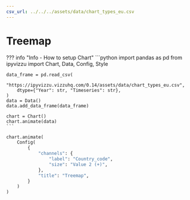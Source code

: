 ```yaml
---
csv_url: ../../../assets/data/chart_types_eu.csv
---
```


# Treemap

<div id="example_01"></div>

??? info "Info - How to setup Chart"
    ```python
    import pandas as pd
    from ipyvizzu import Chart, Data, Config, Style

    data_frame = pd.read_csv(
        "https://ipyvizzu.vizzuhq.com/0.14/assets/data/chart_types_eu.csv",
        dtype={"Year": str, "Timeseries": str},
    )
    data = Data()
    data.add_data_frame(data_frame)

    chart = Chart()
    chart.animate(data)
    ```

```python
chart.animate(
    Config(
        {
            "channels": {
                "label": "Country_code",
                "size": "Value 2 (+)",
            },
            "title": "Treemap",
        }
    )
)
```

<script src="./treemap_rectangle_1dis_1con.js"></script>
